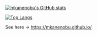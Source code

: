 [![mkanenobu's GitHub stats](https://github-readme-stats.vercel.app/api?username=mkanenobu&show_icons=true&hide_title=true)](https://github.com/mkanenobu/github-readme-stats)

[![Top Langs](https://github-readme-stats.vercel.app/api/top-langs/?username=mkanenobu&layout=compact)](https://github.com/mkanenobu/github-readme-stats)

See here -> https://mkanenobu.github.io/
